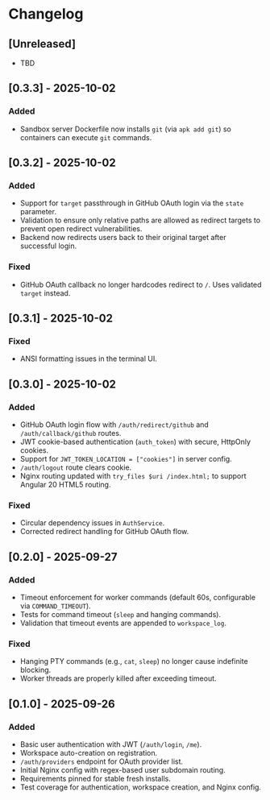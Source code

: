 # Changelog

## [Unreleased]
- TBD

## [0.3.3] - 2025-10-02
### Added
- Sandbox server Dockerfile now installs `git` (via `apk add git`) so containers can execute `git` commands.

## [0.3.2] - 2025-10-02
### Added
- Support for `target` passthrough in GitHub OAuth login via the `state` parameter.
- Validation to ensure only relative paths are allowed as redirect targets to prevent open redirect vulnerabilities.
- Backend now redirects users back to their original target after successful login.

### Fixed
- GitHub OAuth callback no longer hardcodes redirect to `/`. Uses validated `target` instead.

## [0.3.1] - 2025-10-02
### Fixed
- ANSI formatting issues in the terminal UI.

## [0.3.0] - 2025-10-02
### Added
- GitHub OAuth login flow with `/auth/redirect/github` and `/auth/callback/github` routes.
- JWT cookie-based authentication (`auth_token`) with secure, HttpOnly cookies.
- Support for `JWT_TOKEN_LOCATION = ["cookies"]` in server config.
- `/auth/logout` route clears cookie.
- Nginx routing updated with `try_files $uri /index.html;` to support Angular 20 HTML5 routing.

### Fixed
- Circular dependency issues in `AuthService`.
- Corrected redirect handling for GitHub OAuth flow.

## [0.2.0] - 2025-09-27
### Added
- Timeout enforcement for worker commands (default 60s, configurable via `COMMAND_TIMEOUT`).
- Tests for command timeout (`sleep` and hanging commands).
- Validation that timeout events are appended to `workspace_log`.

### Fixed
- Hanging PTY commands (e.g., `cat`, `sleep`) no longer cause indefinite blocking.
- Worker threads are properly killed after exceeding timeout.

## [0.1.0] - 2025-09-26
### Added
- Basic user authentication with JWT (`/auth/login`, `/me`).
- Workspace auto-creation on registration.
- `/auth/providers` endpoint for OAuth provider list.
- Initial Nginx config with regex-based user subdomain routing.
- Requirements pinned for stable fresh installs.
- Test coverage for authentication, workspace creation, and Nginx config.